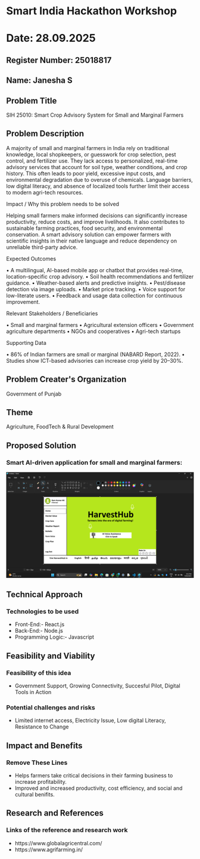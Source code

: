 # Smart India Hackathon Workshop
# Date: 28.09.2025
## Register Number: 25018817
## Name: Janesha S
## Problem Title
SIH 25010: Smart Crop Advisory System for Small and Marginal Farmers
## Problem Description
A majority of small and marginal farmers in India rely on traditional knowledge, local shopkeepers, or guesswork for crop selection, pest control, and fertilizer use. They lack access to personalized, real-time advisory services that account for soil type, weather conditions, and crop history. This often leads to poor yield, excessive input costs, and environmental degradation due to overuse of chemicals. Language barriers, low digital literacy, and absence of localized tools further limit their access to modern agri-tech resources.

Impact / Why this problem needs to be solved

Helping small farmers make informed decisions can significantly increase productivity, reduce costs, and improve livelihoods. It also contributes to sustainable farming practices, food security, and environmental conservation. A smart advisory solution can empower farmers with scientific insights in their native language and reduce dependency on unreliable third-party advice.

Expected Outcomes

• A multilingual, AI-based mobile app or chatbot that provides real-time, location-specific crop advisory.
• Soil health recommendations and fertilizer guidance.
• Weather-based alerts and predictive insights.
• Pest/disease detection via image uploads.
• Market price tracking.
• Voice support for low-literate users.
• Feedback and usage data collection for continuous improvement.

Relevant Stakeholders / Beneficiaries

• Small and marginal farmers
• Agricultural extension officers
• Government agriculture departments
• NGOs and cooperatives
• Agri-tech startups

Supporting Data

• 86% of Indian farmers are small or marginal (NABARD Report, 2022).
• Studies show ICT-based advisories can increase crop yield by 20–30%.

## Problem Creater's Organization
Government of Punjab

## Theme
Agriculture, FoodTech & Rural Development

## Proposed Solution
<h3>Smart AI-driven application for small and marginal farmers:</h3>

![alt text](HarvestHub.png)

## Technical Approach
<h3>Technologies to be used</h3>
<ul><li>Front-End:- React.js</li>
<li>Back-End:- Node.js</li>
<li>Programming Logic:- Javascript</li></ul>

## Feasibility and Viability
<h3>Feasibility of this idea</h3>
<ul><li>Government Support, Growing Connectivity, Succesful Pilot, Digital Tools in Action</li></ul>
<h3>Potential challenges and risks</h3>
<ul><li>Limited internet access, Electricity Issue, Low digital Literacy, Resistance to Change </li></ul>

## Impact and Benefits
<h3>Remove These Lines</h3>
<ul><li>Helps farmers take critical decisions in their farming business to increase profitability.</li>
<li>Improved and increased productivity, cost efficiency, and social and cultural benifits.</li></ul>

## Research and References
<h3>Links of the reference and research work</h3>
<ul><li>https://www.globalagricentral.com/</li>
<li>https://www.agrifarming.in/</li>
</ul>
